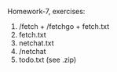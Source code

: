 Homework-7, exercises:

1. /fetch + /fetchgo + fetch.txt
2. fetch.txt
3. netchat.txt
4. /netchat
5. todo.txt (see .zip)

